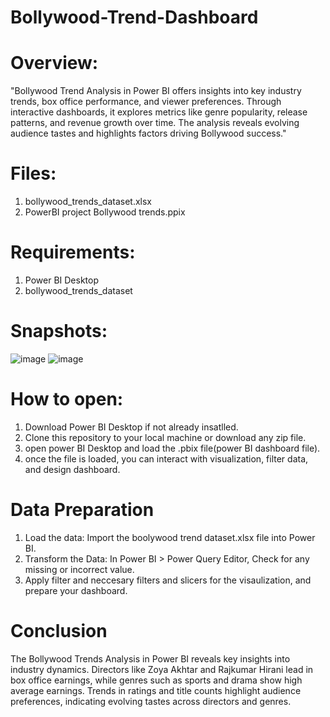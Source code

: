 # Bollywood-Trend-Dashboard
# Overview:

"Bollywood Trend Analysis in Power BI offers insights into key industry trends, box office performance, and viewer preferences. Through interactive dashboards, it explores metrics like genre popularity, release patterns, and revenue growth over time. The analysis reveals evolving audience tastes and highlights factors driving Bollywood success."

# Files:
1. bollywood_trends_dataset.xlsx
2. PowerBI project Bollywood trends.ppix

# Requirements:
1. Power BI Desktop
2. bollywood_trends_dataset


# Snapshots:
![image](https://github.com/user-attachments/assets/cb7381a2-7cc1-4b39-ad38-8f6ac41b8f10)
![image](https://github.com/user-attachments/assets/51eaa03e-27ff-488b-a601-9a4fbccffbf3)




# How to open:
1. Download Power BI Desktop if not already insatlled.
2. Clone this repository to your local machine or download any zip file.
3. open power BI Desktop and load the .pbix file(power BI dashboard file).
4. once the file is loaded, you can interact with visualization, filter data, and design dashboard.

# Data Preparation
1. Load the data: Import the boolywood trend dataset.xlsx file into Power BI.
2. Transform the Data: In Power BI > Power Query Editor, Check for any missing or incorrect value.
3. Apply filter and neccesary filters and slicers for the visaulization, and prepare your dashboard.

 # Conclusion
 The Bollywood Trends Analysis in Power BI reveals key insights into industry dynamics. Directors like Zoya Akhtar and Rajkumar Hirani lead in box office earnings, while genres such as sports and drama show high average earnings. Trends in ratings and title counts highlight audience preferences, indicating evolving tastes across directors and genres.
   
   



